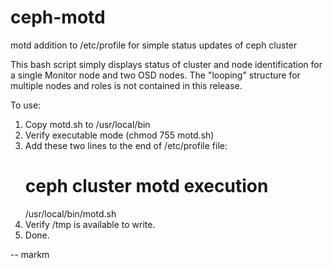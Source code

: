 # ceph-motd
motd addition to /etc/profile for simple status updates of ceph cluster

This bash script simply displays status of cluster and node identification for
a single Monitor node and two OSD nodes.  The "looping" structure for multiple
nodes and roles is not contained in this release.

To use:

1. Copy motd.sh to /usr/local/bin
2. Verify executable mode (chmod 755 motd.sh)
3. Add these two lines to the end of /etc/profile file:
    # ceph cluster motd execution
    /usr/local/bin/motd.sh
4. Verify /tmp is available to write.
5. Done.

--
markm
